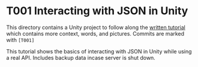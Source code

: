 # T001 Interacting with JSON in Unity

This directory contains a Unity project to follow along the [written tutorial](https://www.sacredseedstudio.com/tutorials/interacting-with-json-in-unity/) which contains more context, words, and pictures. Commits are marked with `[T001]`

This tutorial shows the basics of interacting with JSON in Unity while using a real API. Includes backup data incase server is shut down.